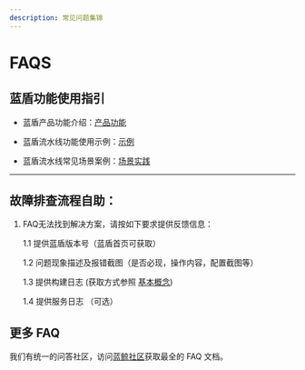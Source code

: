 ```yaml
---
description: 常见问题集锦
---
```


# FAQS

## 蓝盾功能使用指引

* 蓝盾产品功能介绍：[产品功能](../../Services/Console/Console.md)

* 蓝盾流水线功能使用示例：[示例](../../Quickstarts/Case/Examples/pull-upload-download.md)

* 蓝盾流水线常见场景案例：[场景实践](../../Quickstarts/Case/Scene/Arts-upload-resources.md)

---

## 故障排查流程自助：

1. FAQ无法找到解决方案，请按如下要求提供反馈信息：

   1.1  提供蓝盾版本号（蓝盾首页可获取）

   1.2  问题现象描述及报错截图（是否必现，操作内容，配置截图等）

   1.3  提供构建日志   (获取方式参照 [基本概念](user-guide.md))

   1.4  提供服务日志   （可选）

## 更多 FAQ

我们有统一的问答社区，访问[蓝鲸社区](https://bk.tencent.com/s-mart/community)获取最全的 FAQ 文档。